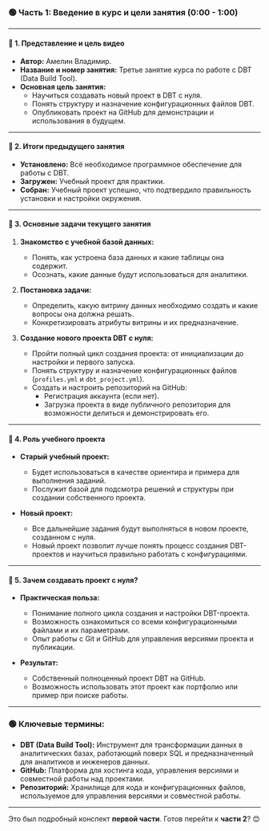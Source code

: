 ### 🟢 **Часть 1: Введение в курс и цели занятия (0:00 - 1:00)**

---

#### 🔹 **1. Представление и цель видео**

- **Автор:** Амелин Владимир.
- **Название и номер занятия:** Третье занятие курса по работе с DBT (Data Build Tool).
- **Основная цель занятия:**
    - Научиться создавать новый проект в DBT с нуля.
    - Понять структуру и назначение конфигурационных файлов DBT.
    - Опубликовать проект на GitHub для демонстрации и использования в будущем.

---

#### 🔹 **2. Итоги предыдущего занятия**

- **Установлено:** Всё необходимое программное обеспечение для работы с DBT.
- **Загружен:** Учебный проект для практики.
- **Собран:** Учебный проект успешно, что подтвердило правильность установки и настройки окружения.

---

#### 🔹 **3. Основные задачи текущего занятия**

1. **Знакомство с учебной базой данных:**
    
    - Понять, как устроена база данных и какие таблицы она содержит.
    - Осознать, какие данные будут использоваться для аналитики.
2. **Постановка задачи:**
    
    - Определить, какую витрину данных необходимо создать и какие вопросы она должна решать.
    - Конкретизировать атрибуты витрины и их предназначение.
3. **Создание нового проекта DBT с нуля:**
    
    - Пройти полный цикл создания проекта: от инициализации до настройки и первого запуска.
    - Понять структуру и назначение конфигурационных файлов (`profiles.yml` и `dbt_project.yml`).
    - Создать и настроить репозиторий на GitHub:
        - Регистрация аккаунта (если нет).
        - Загрузка проекта в виде публичного репозитория для возможности делиться и демонстрировать его.

---

#### 🔹 **4. Роль учебного проекта**

- **Старый учебный проект:**
    
    - Будет использоваться в качестве ориентира и примера для выполнения заданий.
    - Послужит базой для подсмотра решений и структуры при создании собственного проекта.
- **Новый проект:**
    
    - Все дальнейшие задания будут выполняться в новом проекте, созданном с нуля.
    - Новый проект позволит лучше понять процесс создания DBT-проектов и научиться правильно работать с конфигурациями.

---

#### 🔹 **5. Зачем создавать проект с нуля?**

- **Практическая польза:**
    
    - Понимание полного цикла создания и настройки DBT-проекта.
    - Возможность ознакомиться со всеми конфигурационными файлами и их параметрами.
    - Опыт работы с Git и GitHub для управления версиями проекта и публикации.
- **Результат:**
    
    - Собственный полноценный проект DBT на GitHub.
    - Возможность использовать этот проект как портфолио или пример при поиске работы.

---

### 🟢 **Ключевые термины:**

- **DBT (Data Build Tool):** Инструмент для трансформации данных в аналитических базах, работающий поверх SQL и предназначенный для аналитиков и инженеров данных.
- **GitHub:** Платформа для хостинга кода, управления версиями и совместной работы над проектами.
- **Репозиторий:** Хранилище для кода и конфигурационных файлов, используемое для управления версиями и совместной работы.

---

Это был подробный конспект **первой части**. Готов перейти к **части 2**? 😊